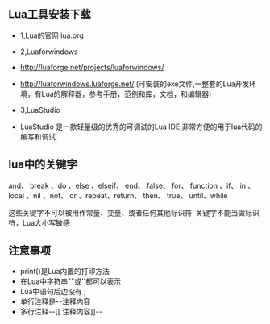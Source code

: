 ## Lua工具安装下载

* 1,Lua的官网 lua.org
* 2,Luaforwindows
* http://luaforge.net/projects/luaforwindows/

* http://luaforwindows.luaforge.net/ (可安装的exe文件,一整套的Lua开发环境，有Lua的解释器，参考手册，范例和库，文档，和编辑器)
* 3,LuaStudio
* LuaStudio 是一款轻量级的优秀的可调试的Lua IDE,非常方便的用于lua代码的编写和调试.


## lua中的关键字

and、 break 、do 、else 、elseif、 end、 false、 for、 function 、if、 in 、local 、nil 、not、 or 、repeat、return、 then、 true、 until、while

这些关键字不可以被用作常量、变量、或者任何其他标识符  关键字不能当做标识符，Lua大小写敏感

## 注意事项

* print()是Lua内置的打印方法
* 在Lua中字符串""或''都可以表示
* Lua中语句后边没有  ;
* 单行注释是--注释内容
* 多行注释--[[ 注释内容]]--


















